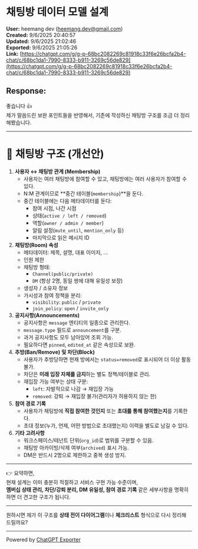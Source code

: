 # 채팅방 데이터 모델 설계

**User:** heemang dev (heemang.dev@gmail.com)  
**Created:** 9/6/2025 20:40:57  
**Updated:** 9/6/2025 21:02:46  
**Exported:** 9/6/2025 21:05:26  
**Link:** [https://chatgpt.com/g/g-p-68bc2082269c81918c33f6e26bcfa2b4-chat/c/68bc1da1-7990-8333-b911-3269c56de829](https://chatgpt.com/g/g-p-68bc2082269c81918c33f6e26bcfa2b4-chat/c/68bc1da1-7990-8333-b911-3269c56de829)  

## Response:
좋습니다 👍  
제가 말씀드린 보완 포인트들을 반영해서, 기존에 작성하신 채팅방 구조를 조금 더 정리해봤습니다.

* * *

📌 채팅방 구조 (개선안)
===============

1.  **사용자 ↔ 채팅방 관계 (Membership)**
    *   사용자는 여러 채팅방에 참여할 수 있고, 채팅방에는 여러 사용자가 참여할 수 있다.
    *   N:M 관계이므로 \*\*중간 테이블(`membership`)\*\*을 둔다.
    *   중간 테이블에는 다음 메타데이터를 둔다:
        *   참여 시점, 나간 시점
        *   상태(`active / left / removed`)
        *   역할(`owner / admin / member`)
        *   알림 설정(`mute_until`, `mention_only` 등)
        *   마지막으로 읽은 메시지 ID
2.  **채팅방(Room) 속성**
    *   메타데이터: 제목, 설명, 대표 이미지, …
    *   인원 제한
    *   채팅방 형태:
        *   `Channel(public/private)`
        *   `DM` (항상 2명, 동일 쌍에 대해 유일성 보장)
    *   생성자 / 소유자 정보
    *   가시성과 참여 정책을 분리:
        *   `visibility`: `public` / `private`
        *   `join_policy`: `open` / `invite_only`
3.  **공지사항(Announcements)**
    *   공지사항은 `message` 엔티티의 일종으로 관리한다.
    *   `message.type` 필드로 `announcement`를 구분.
    *   과거 공지사항도 모두 남아있어 조회 가능.
    *   필요하다면 `pinned`, `edited_at` 같은 속성으로 보완.
4.  **추방(Ban/Remove) 및 차단(Block)**
    *   사용자가 추방당하면 현재 방에서는 `status=removed`로 표시되어 더 이상 활동 불가.
    *   차단은 **미래 입장 자체를 금지**하는 별도 정책/테이블로 관리.
    *   재입장 가능 여부는 상태 구분:
        *   `left`: 자발적으로 나감 → 재입장 가능
        *   `removed`: 강퇴 → 재입장 불가(관리자가 허용하지 않는 한)
5.  **참여 경로 기록**
    *   사용자가 채팅방에 **직접 참여한 것인지** 또는 **초대를 통해 참여했는지**를 기록한다.
    *   초대 정보(누가, 언제, 어떤 방법으로 초대했는지) 이력을 별도로 남길 수 있다.
6.  **기타 고려사항**
    *   워크스페이스/테넌트 단위(`org_id`)로 범위를 구분할 수 있음.
    *   채팅방 아카이빙/삭제 여부(`archived`) 표시 가능.
    *   DM은 반드시 2명으로 제한하고 중복 생성 방지.

* * *

👉 요약하면,  
현재 설계는 이미 충분히 적절하고 서비스 구현 가능 수준이며,  
**멤버십 상태 관리, 차단/강퇴 분리, DM 유일성, 참여 경로 기록** 같은 세부사항을 명확히 하면 더 견고한 구조가 됩니다.

* * *

원하시면 제가 이 구조를 **상태 전이 다이어그램**이나 **체크리스트** 형식으로 다시 정리해 드릴까요?



---
Powered by [ChatGPT Exporter](https://www.chatgptexporter.com)